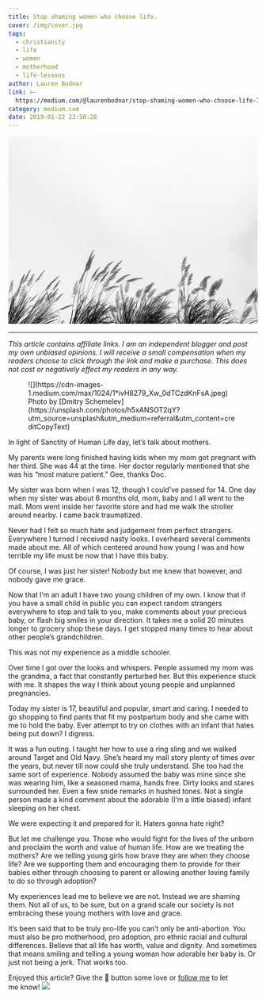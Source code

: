 ```yaml
---
title: Stop shaming women who choose life.
cover: /img/cover.jpg
tags:
  - christianity
  - life
  - women
  - motherhood
  - life-lessons
author: Lauren Bodnar
link: >-
  https://medium.com/@laurenbodnar/stop-shaming-women-who-choose-life-7f1f9c1747ab?source=rss-f022f7eb0fa4------2
category: medium.com
date: 2019-01-22 22:50:28
---
```

![header img](/img/cover.jpg)

****
*This article contains affiliate links.  I am an independent blogger and post my own unbiased opinions. I will receive a small compensation when my readers choose to click through the link and make a purchase. This does not cost or negatively effect my readers in any way.*

<figure>![](https://cdn-images-1.medium.com/max/1024/1*ivH8279_Xw_0dTCzdKnFsA.jpeg)<figcaption>Photo by [Dmitry Schemelev](https://unsplash.com/photos/h5xANSOT2qY?utm_source=unsplash&amp;utm_medium=referral&amp;utm_content=creditCopyText)</figcaption></figure>

In light of Sanctity of Human Life day, let’s talk about mothers.

My parents were long finished having kids when my mom got pregnant with her third. She was 44 at the time. Her doctor regularly mentioned that she was his “most mature patient.” Gee, thanks Doc.

My sister was born when I was 12, though I could’ve passed for 14\. One day when my sister was about 6 months old, mom, baby and I all went to the mall. Mom went inside her favorite store and had me walk the stroller around nearby. I came back traumatized.

Never had I felt so much hate and judgement from perfect strangers. Everywhere I turned I received nasty looks. I overheard several comments made about me. All of which centered around how young I was and how terrible my life must be now that I have this baby.

Of course, I was just her sister! Nobody but me knew that however, and nobody gave me grace.

Now that I’m an adult I have two young children of my own. I know that if you have a small child in public you can expect random strangers everywhere to stop and talk to you, make comments about your precious baby, or flash big smiles in your direction. It takes me a solid 20 minutes longer to grocery shop these days. I get stopped many times to hear about other people’s grandchildren.

This was not my experience as a middle schooler.

Over time I got over the looks and whispers. People assumed my mom was the grandma, a fact that constantly perturbed her. But this experience stuck with me. It shapes the way I think about young people and unplanned pregnancies.

Today my sister is 17, beautiful and popular, smart and caring. I needed to go shopping to find pants that fit my postpartum body and she came with me to hold the baby. Ever attempt to try on clothes with an infant that hates being put down? I digress.

It was a fun outing. I taught her how to use a ring sling and we walked around Target and Old Navy. She’s heard my mall story plenty of times over the years, but never till now could she truly understand. She too had the same sort of experience. Nobody assumed the baby was mine since she was wearing him, like a seasoned mama, hands free. Dirty looks and stares surrounded her. Even a few snide remarks in hushed tones. Not a single person made a kind comment about the adorable (I’m a little biased) infant sleeping on her chest.

We were expecting it and prepared for it. Haters gonna hate right?

But let me challenge you. Those who would fight for the lives of the unborn and proclaim the worth and value of human life. How are we treating the mothers? Are we telling young girls how brave they are when they choose life? Are we supporting them and encouraging them to provide for their babies either through choosing to parent or allowing another loving family to do so through adoption?

My experiences lead me to believe we are not. Instead we are shaming them. Not all of us, to be sure, but on a grand scale our society is not embracing these young mothers with love and grace.

It’s been said that to be truly pro-life you can’t only be anti-abortion. You must also be pro motherhood, pro adoption, pro ethnic racial and cultural differences. Believe that all life has worth, value and dignity. And sometimes that means smiling and telling a young woman how adorable her baby is. Or just not being a jerk. That works too.

Enjoyed this article? Give the 👏 button some love or [follow me](https://medium.com/@laurenbodnar) to let me know!
![](https://medium.com/_/stat?event=post.clientViewed&referrerSource=full_rss&postId=7f1f9c1747ab)
